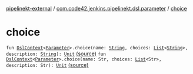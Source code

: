 [pipelinekt-external](../index.md) / [com.code42.jenkins.pipelinekt.dsl.parameter](index.md) / [choice](./choice.md)

# choice

`fun `[`DslContext`](../com.code42.jenkins.pipelinekt.dsl/-dsl-context/index.md)`<`[`Parameter`](../com.code42.jenkins.pipelinekt.core/-parameter/index.md)`>.choice(name: `[`String`](https://kotlinlang.org/api/latest/jvm/stdlib/kotlin/-string/index.html)`, choices: `[`List`](https://kotlinlang.org/api/latest/jvm/stdlib/kotlin.collections/-list/index.html)`<`[`String`](https://kotlinlang.org/api/latest/jvm/stdlib/kotlin/-string/index.html)`>, description: `[`String`](https://kotlinlang.org/api/latest/jvm/stdlib/kotlin/-string/index.html)`): `[`Unit`](https://kotlinlang.org/api/latest/jvm/stdlib/kotlin/-unit/index.html) [(source)](https://github.com/code42/pipelinekt/tree/master/dsl/src/main/kotlin/com/code42/jenkins/pipelinekt/dsl/parameter/ParameterDsl.kt#L29)
`fun `[`DslContext`](../com.code42.jenkins.pipelinekt.dsl/-dsl-context/index.md)`<`[`Parameter`](../com.code42.jenkins.pipelinekt.core/-parameter/index.md)`>.choice(name: Str, choices: `[`List`](https://kotlinlang.org/api/latest/jvm/stdlib/kotlin.collections/-list/index.html)`<Str>, description: Str): `[`Unit`](https://kotlinlang.org/api/latest/jvm/stdlib/kotlin/-unit/index.html) [(source)](https://github.com/code42/pipelinekt/tree/master/dsl/src/main/kotlin/com/code42/jenkins/pipelinekt/dsl/parameter/ParameterDsl.kt#L33)